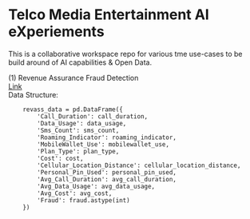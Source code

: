 # Telco Media Entertainment AI eXperiements
This is a collaborative workspace repo for various tme use-cases to be build around of AI capabilities & Open Data.<br>

(1) Revenue Assurance Fraud Detection<br> [Link](https://github.com/fenar/tme-aix/tree/main/revenueassurance)<br>
Data Structure: <br>

```
    revass_data = pd.DataFrame({
        'Call_Duration': call_duration,
        'Data_Usage': data_usage,
        'Sms_Count': sms_count,
        'Roaming_Indicator': roaming_indicator,
        'MobileWallet_Use': mobilewallet_use,
        'Plan_Type': plan_type,
        'Cost': cost,
        'Cellular_Location_Distance': cellular_location_distance,
        'Personal_Pin_Used': personal_pin_used,
        'Avg_Call_Duration': avg_call_duration,
        'Avg_Data_Usage': avg_data_usage,
        'Avg_Cost': avg_cost,
        'Fraud': fraud.astype(int)
    })
```

